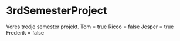 # 3rdSemesterProject
Vores tredje semester projekt.
Tom = true
Ricco = false
Jesper = true
Frederik = false
